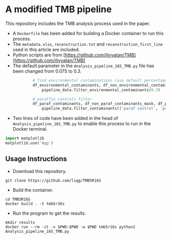 # A modified TMB pipeline

This repository includes the TMB analysis process used in the paper.

- A `Dockerfile` has been added for building a Docker container to run this process.
- The `metadata.xlsx`, `reconstruction.txt` and `reconstruction_first_line` used in this article are included.
- Python scripts are from  [https://github.com/ilivyatan/TMB](https://github.com/ilivyatan/TMB)
- The default parameter in the `Analysis_pipeline_16S_TMB.py` file has been changed from 0.075 to 0.3.
```python
            # find environmental contaminations (use default percentage of 7.5% for now)
            df_environmental_contaminants, df_non_environmental_contaminants_mask, df_contols_percentages = \
                pipeline_data.filter_environmental_contaminants(0.3)

            # paraffin controls filter
            df_paraf_contaminants, df_non_paraf_contaminants_mask, df_paraf_percentages = \
                pipeline_data.filter_contaminants(('paraf control', 'pcontrol'), 'paraffin', 0.3)
```
- Two lines of code have been added in the head of `Analysis_pipeline_16S_TMB.py` to enable this process to run in the Docker terminal.
```python
import matplotlib
matplotlib.use('Agg')
```

## Usage Instructions

- Download this repository.
```shell
git clone https://github.com/liqg/TMB5R16S
```
- Build the container.
```shell
cd TMB5R16S
docker build . -t tmb5r16s
```
- Run the program to get the results.
```shell
mkdir results
docker run --rm -it -v $PWD:$PWD -w $PWD tmb5r16s python2 Analysis_pipeline_16S_TMB.py
```
